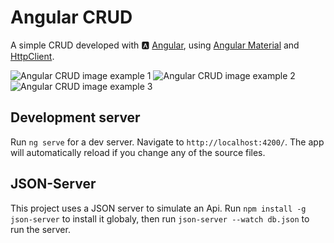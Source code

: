 # Angular CRUD

A simple CRUD developed with 🅰️ [Angular](https://angular.io/), using [Angular Material](https://material.angular.io/) and [HttpClient](https://angular.io/guide/http).

![Angular CRUD image example 1](https://i.imgur.com/StMWLqC.png)
![Angular CRUD image example 2](https://i.imgur.com/TDFQKe1.png)
![Angular CRUD image example 3](https://i.imgur.com/MpAIhZQ.png)

## Development server

Run `ng serve` for a dev server. Navigate to `http://localhost:4200/`. The app will automatically reload if you change any of the source files.

## JSON-Server

This project uses a JSON server to simulate an Api. Run `npm install -g json-server` to install it globaly, then run `json-server --watch db.json` to run the server.